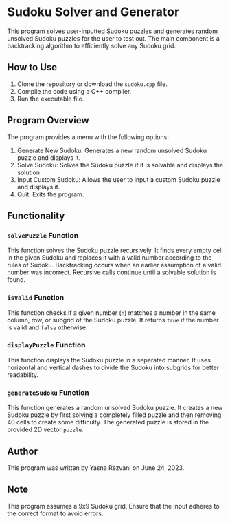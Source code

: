 # Sudoku Solver and Generator

This program solves user-inputted Sudoku puzzles and generates random unsolved Sudoku puzzles for the user to test out. The main component is a backtracking algorithm to efficiently solve any Sudoku grid.

## How to Use

1. Clone the repository or download the `sudoku.cpp` file.
2. Compile the code using a C++ compiler.
3. Run the executable file.

## Program Overview

The program provides a menu with the following options:

1. Generate New Sudoku: Generates a new random unsolved Sudoku puzzle and displays it.
2. Solve Sudoku: Solves the Sudoku puzzle if it is solvable and displays the solution.
3. Input Custom Sudoku: Allows the user to input a custom Sudoku puzzle and displays it.
4. Quit: Exits the program.

## Functionality

### `solvePuzzle` Function

This function solves the Sudoku puzzle recursively. It finds every empty cell in the given Sudoku and replaces it with a valid number according to the rules of Sudoku. Backtracking occurs when an earlier assumption of a valid number was incorrect. Recursive calls continue until a solvable solution is found.

### `isValid` Function

This function checks if a given number (`n`) matches a number in the same column, row, or subgrid of the Sudoku puzzle. It returns `true` if the number is valid and `false` otherwise.

### `displayPuzzle` Function

This function displays the Sudoku puzzle in a separated manner. It uses horizontal and vertical dashes to divide the Sudoku into subgrids for better readability.

### `generateSudoku` Function

This function generates a random unsolved Sudoku puzzle. It creates a new Sudoku puzzle by first solving a completely filled puzzle and then removing 40 cells to create some difficulty. The generated puzzle is stored in the provided 2D vector `puzzle`.

## Author

This program was written by Yasna Rezvani on June 24, 2023.

## Note

This program assumes a 9x9 Sudoku grid. Ensure that the input adheres to the correct format to avoid errors.
